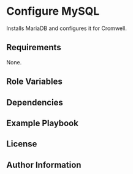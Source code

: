 Configure MySQL
=========

Installs MariaDB and configures it for Cromwell.

Requirements
------------

None.

Role Variables
--------------

Dependencies
------------

Example Playbook
----------------

License
-------

Author Information
------------------

